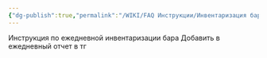 ```yaml
---
{"dg-publish":true,"permalink":"/WIKI/FAQ Инструкции/Инвентаризация бара !/"}
---
```


Инструкция по ежедневной инвентаризации бара
Добавить в ежедневный отчет в тг
